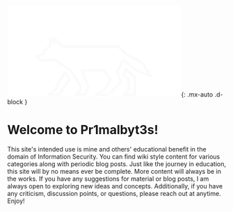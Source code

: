![alt text](/assets/images/Pr1malbyt3s_Logo.png "Pr1malbyt3s"){: .mx-auto .d-block }

# Welcome to Pr1malbyt3s! 
This site's intended use is mine and others' educational benefit in the domain of Information Security. You can find wiki style content for various categories along with periodic blog posts. Just like the journey in education, this site will by no means ever be complete. More content will always be in the works. If you have any suggestions for material or blog posts, I am always open to exploring new ideas and concepts. Additionally, if you have any criticism, discussion points, or questions, please reach out at anytime. Enjoy!
